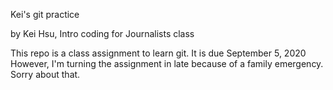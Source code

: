 Kei's git practice

by Kei Hsu, Intro coding for Journalists class

This repo is a class assignment to learn git. It is due September 5, 2020
However, I'm turning the assignment in late because of a family emergency.
Sorry about that.